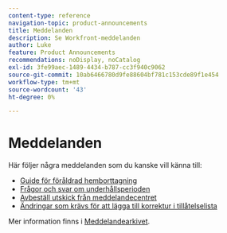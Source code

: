 ```yaml
---
content-type: reference
navigation-topic: product-announcements
title: Meddelanden
description: Se Workfront-meddelanden
author: Luke
feature: Product Announcements
recommendations: noDisplay, noCatalog
exl-id: 3fe99aec-1489-4434-b787-cc3f940c9062
source-git-commit: 10ab6466780d9fe88604bf781c153cde89f1e454
workflow-type: tm+mt
source-wordcount: '43'
ht-degree: 0%

---
```


# Meddelanden

Här följer några meddelanden som du kanske vill känna till:

<!--* [Enhanced Analytics deprecation guide](/help/quicksilver/product-announcements/announcements/enhanced-analytics-deprecation.md)-->
* [Guide för föråldrad hemborttagning](/help/quicksilver/product-announcements/announcements/legacy-home-deprecation.md)
* [Frågor och svar om underhållsperioden](../../product-announcements/announcements/maintenance-window-faq.md)
* [Avbeställ utskick från meddelandecentret](unsubscribe-from-ac-messages.md)
* [Ändringar som krävs för att lägga till korrektur i tillåtelselista](proofhq-domain-change-workfront.md)



Mer information finns i [Meddelandearkivet](announcement-archive/announcement-archive.md).
